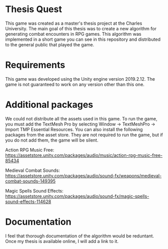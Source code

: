 # Thesis Quest
This game was created as a master's thesis project at the Charles University. The main goal of this thesis was to create a new algorithm for generating combat encounters in RPG games. This algorithm was implemented in a short game you can see in this repository and distributed to the general public that played the game.

# Requirements
This game was developed using the Unity engine version 2019.2.12. The game is not guaranteed to work on any version other than this one.

# Additional packages
We could not distribute all the assets used in this game. To run the game, you must add the TextMesh Pro by selecting Window -> TextMeshPro -> Import TMP Essential Resources. You can also install the following packages from the asset store. They are not required to run the game, but if you do not add them, the game will be silent.

Action RPG Music Free:  https://assetstore.unity.com/packages/audio/music/action-rpg-music-free-85434

Medieval Combat Sounds: https://assetstore.unity.com/packages/audio/sound-fx/weapons/medieval-combat-sounds-149395

Magic Spells Sound Effects: https://assetstore.unity.com/packages/audio/sound-fx/magic-spells-sound-effects-114628

# Documentation
I feel that thorough documentation of the algorithm would be reduntant. Once my thesis is available online, I will add a link to it.
